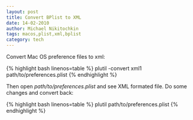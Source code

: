 ```yaml
---
layout: post
title: Convert BPlist to XML
date: 14-02-2010
author: Michael Nikitochkin
tags: macos,plist,xml,bplist
category: tech
---
```


Convert Mac OS preference files to xml:

{% highlight bash linenos=table %}
plutil -convert xml1 path/to/preferences.plist
{% endhighlight %}

Then open *path/to/preferences.plist* and see XML formated file. Do some changes and
convert back:

{% highlight bash linenos=table %}
plutil path/to/preferences.plist
{% endhighlight %}
